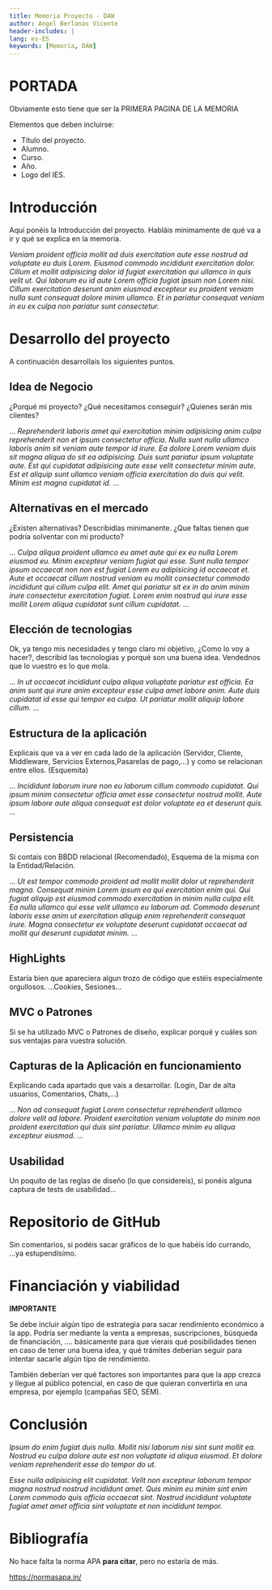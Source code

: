 ```yaml
---
title: Memoria Proyecto - DAW
author: Angel Berlanas Vicente
header-includes: |
lang: es-ES
keywords: [Memoria, DAW]
---
```


# PORTADA

Obviamente esto tiene que ser la PRIMERA PAGINA DE LA MEMORIA

Elementos que deben incluirse:

* Título del proyecto.
* Alumno.
* Curso. 
* Año.
* Logo del IES.

# Introducción

Aquí ponéis la Introducción del proyecto. Habláis minimamente de qué va a ir y qué se explica en la memoria.

*Veniam proident officia mollit ad duis exercitation aute esse nostrud ad voluptate eu duis Lorem. Eiusmod commodo incididunt exercitation dolor. Cillum et mollit adipisicing dolor id fugiat exercitation qui ullamco in quis velit ut. Qui laborum eu id aute Lorem officia fugiat ipsum non Lorem nisi. Cillum exercitation deserunt anim eiusmod excepteur eu proident veniam nulla sunt consequat dolore minim ullamco. Et in pariatur consequat veniam in eu ex culpa non pariatur sunt consectetur.*

# Desarrollo del proyecto

A continuación desarrollais los siguientes puntos.

## Idea de Negocio

¿Porqué mi proyecto? ¿Qué necesitamos conseguir? ¿Quienes serán mis clientes?

...
*Reprehenderit laboris amet qui exercitation minim adipisicing anim culpa reprehenderit non et ipsum consectetur officia. Nulla sunt nulla ullamco laboris anim sit veniam aute tempor id irure. Ea dolore Lorem veniam duis sit magna aliqua do sit ea adipisicing. Duis sunt pariatur ipsum voluptate aute. Est qui cupidatat adipisicing aute esse velit consectetur minim aute. Est et aliquip sunt ullamco veniam officia exercitation do duis qui velit. Minim est magna cupidatat id.*
...

## Alternativas en el mercado

¿Existen alternativas? Describidlas mínimanente. ¿Que faltas tienen que podría solventar con mi producto?

... 
*Culpa aliqua proident ullamco eu amet aute qui ex eu nulla Lorem eiusmod eu. Minim excepteur veniam fugiat qui esse. Sunt nulla tempor ipsum occaecat non non est fugiat Lorem eu adipisicing id occaecat et. Aute et occaecat cillum nostrud veniam eu mollit consectetur commodo incididunt qui cillum culpa elit. Amet qui pariatur sit ex in do anim minim irure consectetur exercitation fugiat. Lorem enim nostrud qui irure esse mollit Lorem aliqua cupidatat sunt cillum cupidatat.*
...

## Elección de tecnologias

Ok, ya tengo mis necesidades y tengo claro mi objetivo, ¿Como lo voy a hacer?, describid las tecnologias y porqué son una buena idea. Vendednos que lo vuestro es lo que mola.

...
*In ut occaecat incididunt culpa aliqua voluptate pariatur est officia. Ea anim sunt qui irure anim excepteur esse culpa amet labore anim. Aute duis cupidatat id esse qui tempor ea culpa. Ut pariatur mollit aliquip labore cillum.*
...

## Estructura de la aplicación 

Explicais que va a ver en cada lado de la aplicación (Servidor, Cliente, Middleware, Servicios Externos,Pasarelas de pago,...)
y como se relacionan entre ellos. (Esquemita)

...
*Incididunt laborum irure non eu laborum cillum commodo cupidatat. Qui ipsum minim consectetur officia amet esse consectetur nostrud mollit. Aute ipsum labore aute aliqua consequat est dolor voluptate ea et deserunt quis.*
...

## Persistencia 

Si contais con BBDD relacional (Recomendado), Esquema de la misma con la Entidad/Relación.

...
*Ut est tempor commodo proident ad mollit mollit dolor ut reprehenderit magna. Consequat minim Lorem ipsum ea qui exercitation enim qui. Qui fugiat aliquip est eiusmod commodo exercitation in minim nulla culpa elit. Ea nulla ullamco qui esse velit ullamco eu laborum ad. Commodo deserunt laboris esse anim ut exercitation aliquip enim reprehenderit consequat irure. Magna consectetur ex voluptate deserunt cupidatat occaecat ad mollit qui deserunt cupidatat minim.*
...

## HighLights

Estaría bien que apareciera algun trozo de código que estéis especialmente orgullosos. ...Cookies, Sesiones...

## MVC o Patrones

Si se ha utilizado MVC o Patrones de diseño, explicar porqué y cuáles son sus ventajas para vuestra solución.

## Capturas de la Aplicación en funcionamiento

Explicando cada apartado que vais a desarrollar. (Login, Dar de alta usuarios, Comentarios, Chats,...)

...
*Non ad consequat fugiat Lorem consectetur reprehenderit ullamco dolore velit ad labore. Proident exercitation veniam voluptate do minim non proident exercitation qui duis sint pariatur. Ullamco minim eu aliqua excepteur eiusmod.*
...

## Usabilidad 

Un poquito de las reglas de diseño (lo que considereis), si ponéis alguna captura de tests de usabilidad...

# Repositorio de GitHub

Sin comentarios, si podéis sacar gráficos de lo que habéis ido currando, ...ya estupendísimo.


# Financiación y viabilidad

**IMPORTANTE**

Se debe incluir algún tipo de estrategia para sacar rendimiento económico a la app. Podría ser mediante la venta a empresas, suscripciones, búsqueda de financiación, .... básicamente para que vierais qué posibilidades tienen en caso de tener una buena idea, y qué trámites deberían seguir para intentar sacarle algún tipo de rendimiento. 

También deberían ver qué factores son importantes para que la app crezca y llegue al público potencial, en caso de que quieran convertirla en una empresa, por ejemplo (campañas SEO, SEM).

# Conclusión

*Ipsum do enim fugiat duis nulla. Mollit nisi laborum nisi sint sunt mollit ea. Nostrud eu culpa dolore aute est non voluptate id aliqua eiusmod. Et dolore veniam reprehenderit esse do tempor do ut.*

*Esse nulla adipisicing elit cupidatat. Velit non excepteur laborum tempor magna nostrud nostrud incididunt amet. Quis minim eu minim sint enim Lorem commodo quis officia occaecat sint. Nostrud incididunt voluptate fugiat amet amet officia sint voluptate et non incididunt tempor.*


# Bibliografía

No hace falta la norma APA **para citar**, pero no estaría de más.

https://normasapa.in/